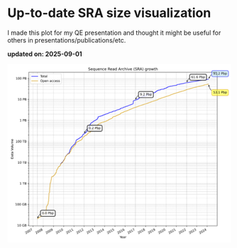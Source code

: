 # Up-to-date SRA size visualization

I made this plot for my QE presentation and thought it might be useful for others in presentations/publications/etc.

**updated on: 2025-09-01**


![SRA Data Growth](sra_data_growth.png)